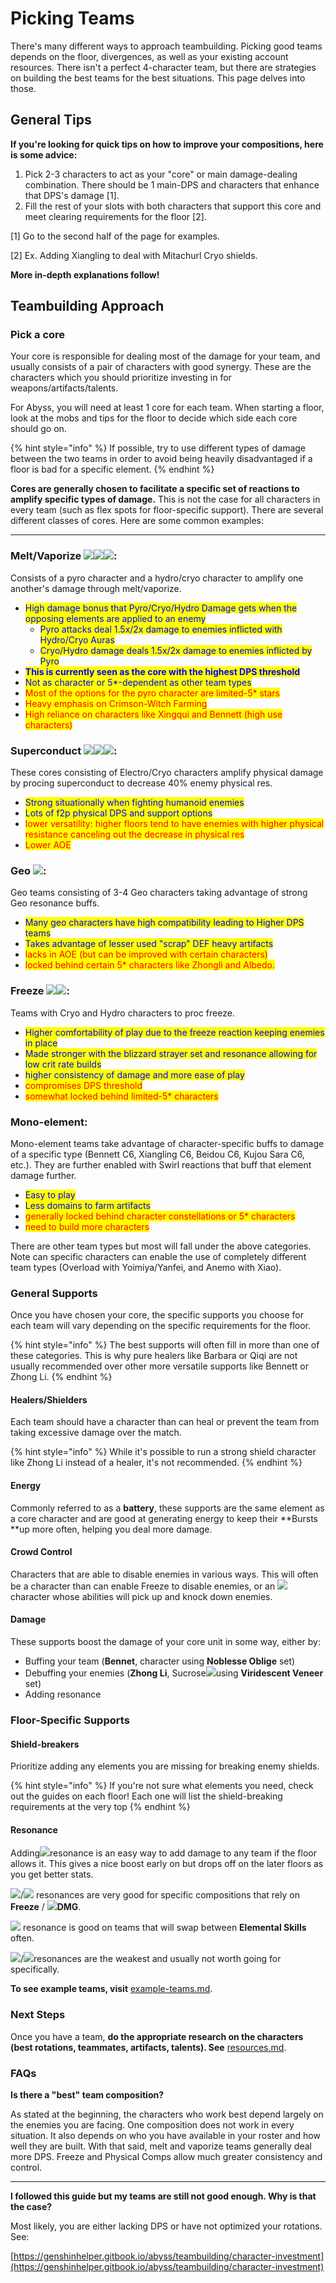 # Picking Teams

There's many different ways to approach teambuilding. Picking good teams depends on the floor, divergences, as well as your existing account resources. There isn't a perfect 4-character team, but there are strategies on building the best teams for the best situations. This page delves into those.

## General Tips

**If you're looking for quick tips on how to improve your compositions, here is some advice:**

1. Pick 2-3 characters to act as your "core" or main damage-dealing combination. There should be 1 main-DPS and characters that enhance that DPS's damage \[1].
2. Fill the rest of your slots with both characters that support this core and meet clearing requirements for the floor \[2].

\[1] Go to the second half of the page for examples.

\[2] Ex. Adding Xiangling to deal with Mitachurl Cryo shields.

**More in-depth explanations follow!**

## Teambuilding Approach

### Pick a core

Your core is responsible for dealing most of the damage for your team, and usually consists of a pair of characters with good synergy. These are the characters which you should prioritize investing in for weapons/artifacts/talents.&#x20;

For Abyss, you will need at least 1 core for each team. When starting a floor, look at the mobs and tips for the floor to decide which side each core should go on.

{% hint style="info" %}
If possible, try to use different types of damage between the two teams in order to avoid being heavily disadvantaged if a floor is bad for a specific element.
{% endhint %}

**Cores are generally chosen to facilitate a specific set of reactions to amplify specific types of damage.** This is not the case for all characters in every team (such as flex spots for floor-specific support). There are several different classes of cores. Here are some common examples:

****

### **Melt/Vaporize** ![](../.gitbook/assets/pyro\_small.png)![](../.gitbook/assets/hydro\_small.png)![](../.gitbook/assets/cryo\_small.png):

Consists of a pyro character and a hydro/cryo character to amplify one another's damage through melt/vaporize.

* <mark style="color:blue;">High damage bonus that Pyro/Cryo/Hydro Damage gets when the opposing elements are applied to an enemy</mark>
  * <mark style="color:blue;">Pyro attacks deal 1.5x/2x damage to enemies inflicted with Hydro/Cryo Auras</mark>
  * <mark style="color:blue;">Cryo/Hydro damage deals 1.5x/2x damage to enemies inflicted by Pyro</mark>
* <mark style="color:blue;">**This is currently seen as the core with the highest DPS threshold**</mark>
* <mark style="color:blue;">Not as character or 5\*-dependent as other team types</mark>
* <mark style="color:red;">Most of the options for the pyro character are limited-5\* stars</mark>
* <mark style="color:red;">Heavy emphasis on Crimson-Witch Farming</mark>&#x20;
* <mark style="color:red;">High reliance on characters like Xingqui and Bennett (high use characters)</mark>

### **Superconduct** ![](../.gitbook/assets/physical\_small.png)![](../.gitbook/assets/electro\_small.png)![](../.gitbook/assets/cryo\_small.png):&#x20;

These cores consisting of Electro/Cryo characters amplify physical damage by procing superconduct to decrease 40% enemy physical res.&#x20;

* <mark style="color:blue;">Strong situationally when fighting humanoid enemies</mark>&#x20;
* <mark style="color:blue;">Lots of f2p physical DPS and support options</mark>
* <mark style="color:red;">lower versatility: higher floors tend to have enemies with higher physical resistance canceling out the decrease in physical res</mark>&#x20;
* <mark style="color:red;">Lower AOE</mark>

### **Geo** ![](../.gitbook/assets/geo\_small.png):&#x20;

Geo teams consisting of 3-4 Geo characters taking advantage of strong Geo resonance buffs.&#x20;

* <mark style="color:blue;">Many geo characters have high compatibility leading to Higher DPS teams</mark>
* <mark style="color:blue;">Takes advantage of lesser used "scrap" DEF heavy artifacts</mark>
* <mark style="color:red;">lacks in AOE (but can be improved with certain characters)</mark>
* <mark style="color:red;">locked behind certain 5\* characters like Zhongli and Albedo.</mark>

### **Freeze** ![](../.gitbook/assets/cryo\_small.png)![](../.gitbook/assets/hydro\_small.png):&#x20;

Teams with Cryo and Hydro characters to proc freeze.

* <mark style="color:blue;">Higher comfortability of play due to the freeze reaction keeping enemies in place</mark>&#x20;
* <mark style="color:blue;">Made stronger with the blizzard strayer set and resonance allowing for low crit rate builds</mark>&#x20;
* <mark style="color:blue;">higher consistency of damage and more ease of play</mark>
* <mark style="color:red;">compromises DPS threshold</mark>
* <mark style="color:red;">somewhat locked behind limited-5\* characters</mark>

### **Mono-element**:&#x20;

Mono-element teams take advantage of character-specific buffs to damage of a specific type (Bennett C6, Xiangling C6, Beidou C6, Kujou Sara C6, etc.). They are further enabled with Swirl reactions that buff that element damage further.&#x20;

* <mark style="color:blue;">Easy to play</mark>
* <mark style="color:blue;">Less domains to farm artifacts</mark>
* <mark style="color:red;">generally locked behind character constellations or 5\* characters</mark>&#x20;
* <mark style="color:red;">need to build more characters</mark>

There are other team types but most will fall under the above categories. Note can specific characters can enable the use of completely different team types (Overload with Yoimiya/Yanfei, and Anemo with Xiao).

### General Supports

Once you have chosen your core, the specific supports you choose for each team will vary depending on the specific requirements for the floor.

{% hint style="info" %}
The best supports will often fill in more than one of these categories. This is why pure healers like Barbara or Qiqi are not usually recommended over other more versatile supports like Bennett or Zhong Li.
{% endhint %}

#### Healers/Shielders

Each team should have a character than can heal or prevent the team from taking excessive damage over the match.

{% hint style="info" %}
While it's possible to run a strong shield character like Zhong Li instead of a healer, it's not recommended.
{% endhint %}

#### Energy

Commonly referred to as a **battery**, these supports are the same element as a core character and are good at generating energy to keep their \*\*Bursts \*\*up more often, helping you deal more damage.

#### Crowd Control

Characters that are able to disable enemies in various ways. This will often be a character than can enable Freeze to disable enemies, or an ![](../.gitbook/assets/anemo\_small.png) character whose abilities will pick up and knock down enemies.

#### Damage

These supports boost the damage of your core unit in some way, either by:

* Buffing your team (**Bennet**, character using **Noblesse Oblige** set)
* Debuffing your enemies (**Zhong Li**, Sucrose![](../.gitbook/assets/anemo\_small.png)using **Viridescent Veneer** set)
* Adding resonance

### Floor-Specific Supports

#### Shield-breakers

Prioritize adding any elements you are missing for breaking enemy shields.

{% hint style="info" %}
If you're not sure what elements you need, check out the guides on each floor! Each one will list the shield-breaking requirements at the very top
{% endhint %}

#### Resonance

Adding![](../.gitbook/assets/pyro\_small.png)resonance is an easy way to add damage to any team if the floor allows it. This gives a nice boost early on but drops off on the later floors as you get better stats.

![](../.gitbook/assets/cryo\_small.png)/![](../.gitbook/assets/geo\_small.png) resonances are very good for specific compositions that rely on **Freeze** / ![](../.gitbook/assets/geo\_small.png)**DMG**.

![](../.gitbook/assets/anemo\_small.png) resonance is good on teams that will swap between **Elemental Skills** often.

![](../.gitbook/assets/electro\_small.png)/![](../.gitbook/assets/hydro\_small.png)resonances are the weakest and usually not worth going for specifically.

**To see example teams, visit** [example-teams.md](building-a-composition/example-teams.md "mention").

### Next Steps

Once you have a team, **do the appropriate research on the characters (best rotations, teammates, artifacts, talents). See** [resources.md](../resources.md "mention").

### FAQs

**Is there a "best" team composition?**

As stated at the beginning, the characters who work best depend largely on the enemies you are facing. One composition does not work in every situation. It also depends on who you have available in your roster and how well they are built. With that said, melt and vaporize teams generally deal more DPS. Freeze and Physical Comps allow much greater consistency and control.

****

**I followed this guide but my teams are still not good enough. Why is that the case?**

Most likely, you are either lacking DPS or have not optimized your rotations. See:

[https://genshinhelper.gitbook.io/abyss/teambuilding/character-investment](https://genshinhelper.gitbook.io/abyss/teambuilding/character-investment)
